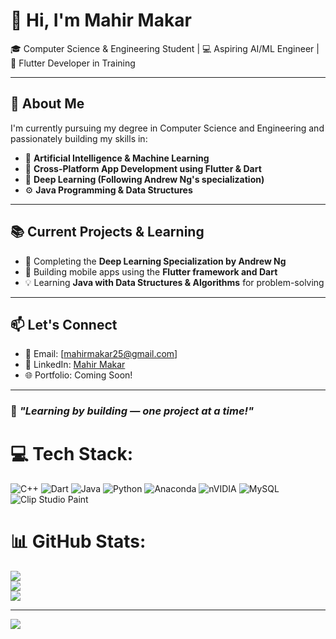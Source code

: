  # 👋 Hi, I'm Mahir Makar

🎓 Computer Science & Engineering Student | 💻 Aspiring AI/ML Engineer | 📱 Flutter Developer in Training

---

## 🚀 About Me

I'm currently pursuing my degree in Computer Science and Engineering and passionately building my skills in:

- 🤖 **Artificial Intelligence & Machine Learning**  
- 📱 **Cross-Platform App Development using Flutter & Dart**  
- 🧠 **Deep Learning (Following Andrew Ng's specialization)**  
- ⚙️ **Java Programming & Data Structures**

---

## 📚 Current Projects & Learning

- 🔬 Completing the **Deep Learning Specialization by Andrew Ng**
- 🚀 Building mobile apps using the **Flutter framework and Dart**
- 💡 Learning **Java with Data Structures & Algorithms** for problem-solving
---

## 📫 Let's Connect

- 📧 Email: [mahirmakar25@gmail.com]
- 💼 LinkedIn: [Mahir Makar]([https://www.linkedin.com/in/yourprofile](https://www.linkedin.com/in/mahir-makar-51032629b/))
- 🌐 Portfolio: Coming Soon!

---

### 🔭 *"Learning by building — one project at a time!"*



# 💻 Tech Stack:
![C++](https://img.shields.io/badge/c++-%2300599C.svg?style=for-the-badge&logo=c%2B%2B&logoColor=white) ![Dart](https://img.shields.io/badge/dart-%230175C2.svg?style=for-the-badge&logo=dart&logoColor=white) ![Java](https://img.shields.io/badge/java-%23ED8B00.svg?style=for-the-badge&logo=openjdk&logoColor=white) ![Python](https://img.shields.io/badge/python-3670A0?style=for-the-badge&logo=python&logoColor=ffdd54) ![Anaconda](https://img.shields.io/badge/Anaconda-%2344A833.svg?style=for-the-badge&logo=anaconda&logoColor=white) ![nVIDIA](https://img.shields.io/badge/cuda-000000.svg?style=for-the-badge&logo=nVIDIA&logoColor=green) ![MySQL](https://img.shields.io/badge/mysql-4479A1.svg?style=for-the-badge&logo=mysql&logoColor=white) ![Clip Studio Paint](https://img.shields.io/badge/ClipStudioPaint-%23CFD3D3.svg?style=for-the-badge&logo=ClipStudioPaint&logoColor=white)
# 📊 GitHub Stats:
![](https://github-readme-stats.vercel.app/api?username=mahir-bot-2003&theme=tokyonight&hide_border=false&include_all_commits=true&count_private=true)<br/>
![](https://nirzak-streak-stats.vercel.app/?user=mahir-bot-2003&theme=tokyonight&hide_border=false)<br/>
![](https://github-readme-stats.vercel.app/api/top-langs/?username=mahir-bot-2003&theme=tokyonight&hide_border=false&include_all_commits=true&count_private=true&layout=compact)

---
[![](https://visitcount.itsvg.in/api?id=mahir-bot-2003&icon=0&color=0)](https://visitcount.itsvg.in)

<!-- Proudly created with GPRM ( https://gprm.itsvg.in ) -->
